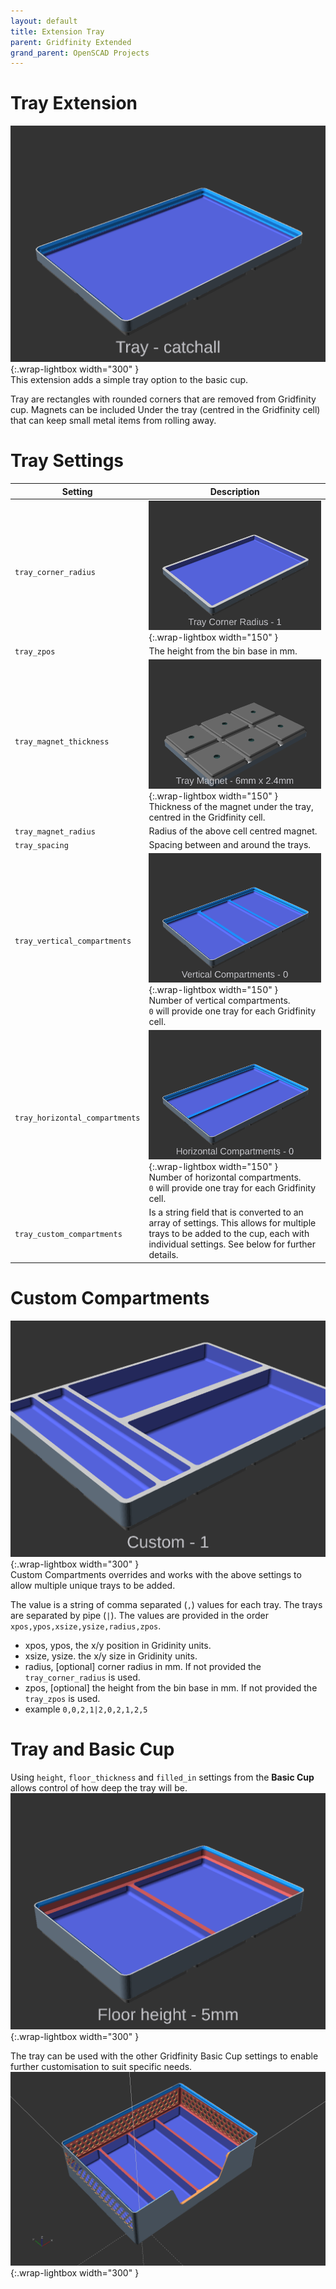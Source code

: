 ```yaml
---
layout: default
title: Extension Tray
parent: Gridfinity Extended
grand_parent: OpenSCAD Projects
---
```


# Tray Extension
![](/assets/openscad/gridfinity-extended/gridfinity_tray-demo_text.gif){:.wrap-lightbox width="300" }<BR>
This extension adds a simple tray option to the basic cup.

Tray are rectangles with rounded corners that are removed from Gridfinity cup. Magnets can be included Under the tray (centred in the Gridfinity cell) that can keep small metal items from rolling away.

# Tray Settings

Setting | Description
-|-
`tray_corner_radius` | ![radius of the tray corner](/assets/openscad/gridfinity-extended/gridfinity_tray-traycornerradius_text.gif){:.wrap-lightbox width="150" }<br>
`tray_zpos` | The height from the bin base in mm.
`tray_magnet_thickness` | ![Tray magnet thickness](/assets/openscad/gridfinity-extended/gridfinity_tray-magnet_text.gif){:.wrap-lightbox width="150" }<br>Thickness of the magnet under the tray, centred in the Gridfinity cell.
`tray_magnet_radius` | Radius of the above cell centred magnet.
`tray_spacing` | Spacing between and around the trays.
`tray_vertical_compartments` | ![vertical compartments](/assets/openscad/gridfinity-extended/gridfinity_tray-verticalcompartments_text.gif){:.wrap-lightbox width="150" }<br>Number of vertical compartments.<br>`0` will provide one tray for each Gridfinity cell.
`tray_horizontal_compartments` | ![horizontal compartments](/assets/openscad/gridfinity-extended/gridfinity_tray-horizontalcompartments_text.gif){:.wrap-lightbox width="150" }<br>Number of horizontal compartments.<br>`0` will provide one tray for each Gridfinity cell.
`tray_custom_compartments` | Is a string field that is converted to an array of settings. This allows for multiple trays to be added to the cup, each with individual settings. See below for further details.

# Custom Compartments
![custom tray](/assets/openscad/gridfinity-extended/gridfinity_tray-custom_text.gif){:.wrap-lightbox width="300" }<br>
Custom Compartments overrides and works with the above settings to allow multiple unique trays to be added.

The value is a string of comma separated (`,`) values for each tray. The trays are separated by pipe (`|`).
The values are provided in the order `xpos,ypos,xsize,ysize,radius,zpos`. 
 - xpos, ypos, the x/y position in Gridinity units.
 - xsize, ysize. the x/y size in Gridinity units. 
 - radius, [optional] corner radius in mm. If not provided the `tray_corner_radius` is used.
 - zpos, [optional] the height from the bin base in mm. If not provided the `tray_zpos` is used.
 - example `0,0,2,1|2,0,2,1,2,5`

# Tray and Basic Cup
Using `height`, `floor_thickness` and `filled_in` settings from the **Basic Cup** allows control of how deep the tray will be.<br>
![floor height](/assets/openscad/gridfinity-extended/gridfinity_tray-floorheight_text.gif){:.wrap-lightbox width="300" }<br>

The tray can be used with the other Gridfinity Basic Cup settings to enable further customisation to suit specific needs.<br>
![openscad label](/assets/openscad/gridfinity-extended/gridfinity_tray.png){:.wrap-lightbox width="300" }<br>